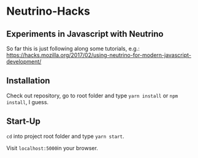 # Neutrino-Hacks

## Experiments in Javascript with Neutrino

So far this is just following along some tutorials, e.g.:
https://hacks.mozilla.org/2017/02/using-neutrino-for-modern-javascript-development/ 

## Installation

Check out repository, go to root folder and type `yarn install` or `npm install`, I guess.

## Start-Up


`cd` into project root folder and type `yarn start`.

Visit `localhost:5000`in your browser.